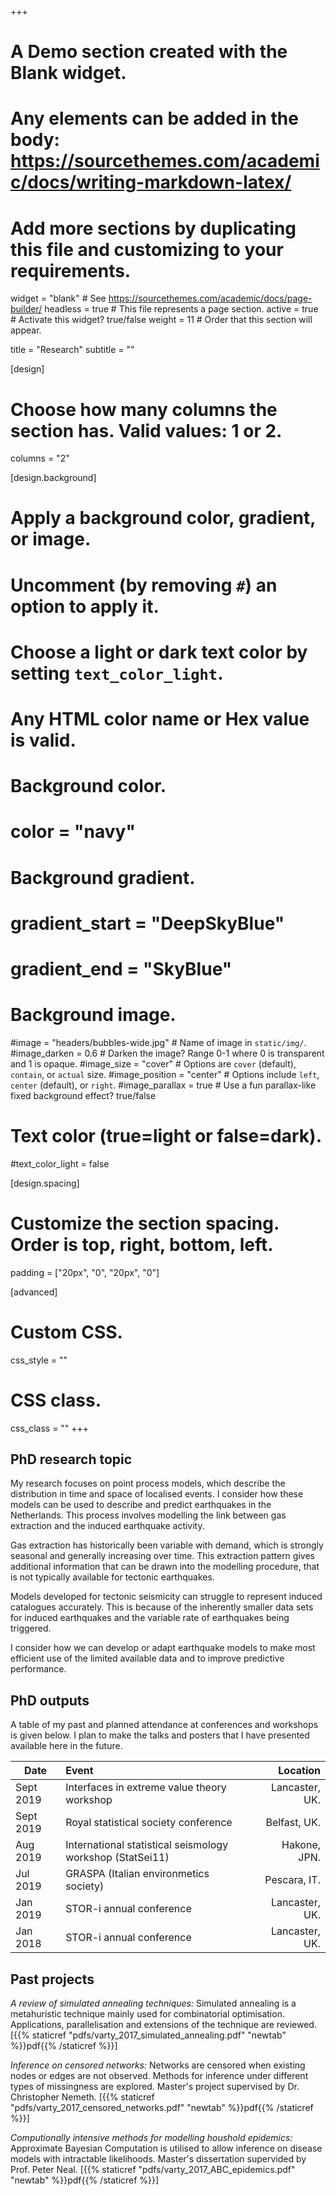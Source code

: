 +++
# A Demo section created with the Blank widget.
# Any elements can be added in the body: https://sourcethemes.com/academic/docs/writing-markdown-latex/
# Add more sections by duplicating this file and customizing to your requirements.

widget = "blank"  # See https://sourcethemes.com/academic/docs/page-builder/
headless = true  # This file represents a page section.
active = true  # Activate this widget? true/false
weight = 11  # Order that this section will appear.

title = "Research"
subtitle = ""

[design]
  # Choose how many columns the section has. Valid values: 1 or 2.
  columns = "2"

[design.background]
  # Apply a background color, gradient, or image.
  #   Uncomment (by removing `#`) an option to apply it.
  #   Choose a light or dark text color by setting `text_color_light`.
  #   Any HTML color name or Hex value is valid.

  # Background color.
  # color = "navy"
  
  # Background gradient.
  # gradient_start = "DeepSkyBlue"
  # gradient_end = "SkyBlue"
  
  # Background image.
  #image = "headers/bubbles-wide.jpg"  # Name of image in `static/img/`.
  #image_darken = 0.6  # Darken the image? Range 0-1 where 0 is transparent and 1 is opaque.
  #image_size = "cover"  #  Options are `cover` (default), `contain`, or `actual` size.
  #image_position = "center"  # Options include `left`, `center` (default), or `right`.
  #image_parallax = true  # Use a fun parallax-like fixed background effect? true/false

  # Text color (true=light or false=dark).
  #text_color_light = false

[design.spacing]
  # Customize the section spacing. Order is top, right, bottom, left.
  padding = ["20px", "0", "20px", "0"]

[advanced]
 # Custom CSS. 
 css_style = ""
 
 # CSS class.
 css_class = ""
+++

## PhD research topic
My research focuses on point process models, which describe the distribution in time and space of localised events. I consider how these models can be used to describe and predict earthquakes in the Netherlands. 
This process involves modelling the link between gas extraction and the induced earthquake activity.

Gas extraction has historically been variable with demand, which is strongly seasonal and generally increasing over time. This extraction pattern gives additional information that can be drawn into the modelling procedure, that is not typically available for tectonic earthquakes.

Models developed for tectonic seismicity can struggle to represent induced catalogues accurately. This is because of the inherently smaller data sets for induced earthquakes and the variable rate of earthquakes being triggered. 

I consider how we can develop or adapt earthquake models to make most efficient use of the limited available data and to improve predictive performance. 

## PhD outputs

A table of my past and planned attendance at conferences and workshops is given below. I plan to make the talks and posters that I have presented available here in the future. 

| Date      | Event | Location |
|-----------|:-----------------|------------------:|
| Sept 2019 | Interfaces in extreme value theory workshop| Lancaster, UK. |
| Sept 2019 | Royal statistical society conference | Belfast, UK. |
| Aug  2019 | International statistical seismology workshop (StatSei11) | Hakone, JPN.|
| Jul 2019 | GRASPA (Italian environmetics society)| Pescara, IT. |
| Jan 2019 | STOR-i annual conference | Lancaster, UK. |
| Jan 2018 | STOR-i annual conference | Lancaster, UK. |


## Past projects

_A review of simulated annealing techniques:_ Simulated annealing is a metahuristic technique mainly used for combinatorial optimisation. Applications, parallelisation and extensions of the technique are reviewed. [{{% staticref "pdfs/varty_2017_simulated_annealing.pdf" "newtab" %}}pdf{{% /staticref %}}]

_Inference on censored networks:_ Networks are censored when existing nodes or edges are not observed. Methods for inference under different types of missingness are explored. Master's project supervised by Dr. Christopher Nemeth. [{{% staticref "pdfs/varty_2017_censored_networks.pdf" "newtab" %}}pdf{{% /staticref %}}] 

_Computionally intensive methods for modelling houshold epidemics:_
Approximate Bayesian Computation is utilised to allow inference on disease models with intractable likelihoods. Master's dissertation supervided by Prof. Peter Neal. [{{% staticref "pdfs/varty_2017_ABC_epidemics.pdf" "newtab" %}}pdf{{% /staticref %}}]
 

